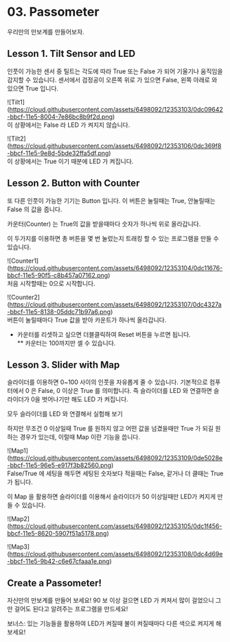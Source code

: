 # 03. Passometer

우리만의 만보계를 만들어보자.

## Lesson 1. Tilt Sensor and LED

인풋이 가능한 센서 중 틸트는 각도에 따라 True 또는 False 가 되어 기울기나 움직임을 감지할 수 있습니다.
센서에서 검정공이 오른쪽 위로 가 있으면 False, 왼쪽 아래로 와 있으면 True 입니다.

![Tilt1] (https://cloud.githubusercontent.com/assets/6498092/12353103/0dc09642-bbcf-11e5-8004-7e86bc8b9f2d.png)  
이 상황에서는 False 라 LED 가 켜지지 않습니다.

![Tilt2] (https://cloud.githubusercontent.com/assets/6498092/12353106/0dc369f8-bbcf-11e5-9e8d-5bde32ffa5df.png)  
이 상황에서는 True 이기 때분에 LED 가 켜집니다.

## Lesson 2. Button with Counter

또 다른 인풋이 가능한 기기는 Button 입니다. 이 버튼은 눌릴때는 True, 안눌릴때는 False 의 값을 줍니다.

카운터(Counter) 는 True의 값을 받을때마다 숫자가 하나씩 위로 올라갑니다.

이 두가지를 이용하면 총 버튼을 몇 번 눌렀는지 트래킹 할 수 있는 프로그램을 만들 수 있습니다.

![Counter1] (https://cloud.githubusercontent.com/assets/6498092/12353104/0dc11676-bbcf-11e5-90f5-c8b457a07162.png)  
처음 시작할때는 0으로 시작합니다.

![Counter2] (https://cloud.githubusercontent.com/assets/6498092/12353107/0dc4327a-bbcf-11e5-8138-05ddc71b97a6.png)  
버튼이 눌릴때마다 True 값을 받아 카운트가 하나씩 올라갑니다.

* 카운터를 리셋하고 싶으면 더블클릭하여 Reset 버튼을 누르면 됩니다.  
** 카운터는 100까지만 셀 수 있습니다.

## Lesson 3. Slider with Map

슬라이더를 이용하면 0~100 사이의 인풋을 자유롭게 줄 수 있습니다. 기본적으로 컴푸터에서 0 은 False, 0 이상은 True 를 의미합니다. 즉 슬라이더를 LED 와 연결하면 슬라이더가 0을 벗어나기만 해도 LED 가 켜집니다.

모두 슬라이더를 LED 와 연결해서 실험해 보기

하지만 무조건 0 이상일때 True 를 원하지 않고 어떤 값을 넘겼을때만 True 가 되길 원하는 경우가 있는데, 이럴때 Map 이란 기능을 씁니다.

![Map1] (https://cloud.githubusercontent.com/assets/6498092/12353109/0de5028e-bbcf-11e5-96e5-e917f3b82560.png)  
False/True 에 세팅을 해두면 세팅된 숫자보다 적을때는 False, 같거나 더 클때는 True 가 됩니다.

이 Map 을 활용하면 슬라이더를 이용해서 슬라이더가 50 이상일때만 LED가 켜지게 만들 수 있습니다.

![Map2] (https://cloud.githubusercontent.com/assets/6498092/12353105/0dc1f456-bbcf-11e5-8620-5907f51a5178.png)

![Map3] (https://cloud.githubusercontent.com/assets/6498092/12353108/0dc4d69e-bbcf-11e5-9b42-c6e67cfaaa1e.png)

## Create a Passometer!

자신만의 만보계를 만들어 보세요! 90 보 이상 걸으면 LED 가 켜져서 많이 걸었으니 그만 걸어도 된다고 알려주는 프로그램을 만드세요!

보너스: 있는 기능들을 활용하여 LED가 켜질때 불이 켜질때마다 다른 색으로 켜지게 해 보세요!
